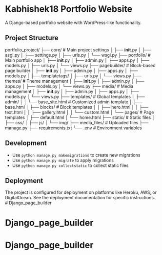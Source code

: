 # Kabhishek18 Portfolio Website

A Django-based portfolio website with WordPress-like functionality.



## Project Structure
portfolio_project/
    ├── core/                      # Main project settings
    │   ├── __init__.py
    │   ├── asgi.py
    │   ├── settings.py
    │   ├── urls.py
    │   └── wsgi.py
    ├── portfolio/                 # Main portfolio app
    │   ├── __init__.py
    │   ├── admin.py
    │   ├── apps.py
    │   ├── models.py
    │   ├── urls.py
    │   └── views.py
    ├── pagebuilder/               # Block-based page builder
    │   ├── __init__.py
    │   ├── admin.py
    │   ├── apps.py
    │   ├── models.py
    │   ├── templatetags/
    │   ├── urls.py
    │   └── views.py
    ├── themes/                    # Theme management
    │   ├── __init__.py
    │   ├── admin.py
    │   ├── apps.py
    │   ├── models.py
    │   └── views.py
    ├── media/                     # Media management
    │   ├── __init__.py
    │   ├── admin.py
    │   ├── apps.py
    │   ├── models.py
    │   └── views.py
    ├── templates/                 # Global templates
    │   ├── admin/
    │   │   └── base_site.html     # Customized admin template
    │   ├── base.html
    │   ├── blocks/                # Block templates
    │   │   ├── hero.html
    │   │   ├── text.html
    │   │   ├── gallery.html
    │   │   └── custom.html
    │   └── pages/                 # Page templates
    │       ├── default.html
    │       └── home.html
    ├── static/                    # Static files
    │   ├── css/
    │   ├── js/
    │   └── img/
    ├── media_files/               # Uploaded files
    ├── manage.py
    ├── requirements.txt
    └── .env                       # Environment variables

## Development

- Use `python manage.py makemigrations` to create new migrations
- Use `python manage.py migrate` to apply migrations
- Use `python manage.py collectstatic` to collect static files

## Deployment

The project is configured for deployment on platforms like Heroku, AWS, or DigitalOcean. See the deployment documentation for specific instructions. # Django_page_builder
# Django_page_builder
# Django_page_builder
